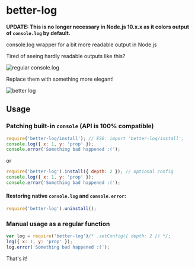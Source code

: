 # better-log

**UPDATE: This is no longer necessary in Node.js 10.x.x as it colors output of `console.log` by default.**

console.log wrapper for a bit more readable output in Node.js

Tired of seeing hardly readable outputs like this?

![regular console.log](https://pbs.twimg.com/media/CFmZABUW0AAqAIK.png)

Replace them with something more elegant!

![better log](https://pbs.twimg.com/media/CFmZBRnWoAABjJi.png)

## Usage

### Patching built-in `console` (API is 100% compatible)

```javascript
require('better-log/install'); // ES6: import 'better-log/install';
console.log({ x: 1, y: 'prop' });
console.error('Something bad happened :(');
```

or

```javascript
require('better-log').install({ depth: 2 }); // optional config
console.log({ x: 1, y: 'prop' });
console.error('Something bad happened :(');
```

#### Restoring native `console.log` and `console.error`:

```javascript
require('better-log').uninstall();
```

### Manual usage as a regular function

```javascript
var log = require('better-log')/* .setConfig({ depth: 2 }) */;
log({ x: 1, y: 'prop' });
log.error('Something bad happened :(');
```

That's it!

